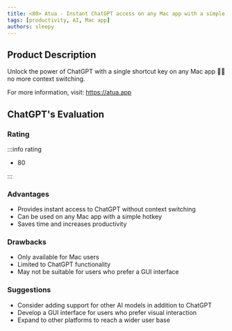 ```yaml
---
title: <80> Atua - Instant ChatGPT access on any Mac app with a simple hotkey
tags: [productivity, AI, Mac app]
authors: sleepy
---
```


## Product Description

Unlock the power of ChatGPT with a single shortcut key on any Mac app 🙅‍♂️ no more context switching.

For more information, visit: https://atua.app

## ChatGPT's Evaluation

### Rating

:::info rating

- 80

:::

### Advantages

- Provides instant access to ChatGPT without context switching
- Can be used on any Mac app with a simple hotkey
- Saves time and increases productivity


### Drawbacks

- Only available for Mac users
- Limited to ChatGPT functionality
- May not be suitable for users who prefer a GUI interface

### Suggestions

- Consider adding support for other AI models in addition to ChatGPT
- Develop a GUI interface for users who prefer visual interaction
- Expand to other platforms to reach a wider user base